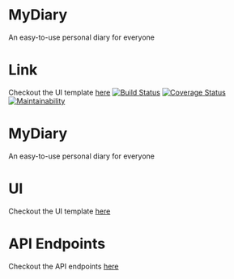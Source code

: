 # MyDiary
An easy-to-use personal diary for everyone

# Link
Checkout the UI template [here](https://bukolabisuga.github.io/MyDiary/UI)
[![Build Status](https://travis-ci.org/bukolabisuga/MyDiary.svg?branch=server)](https://travis-ci.org/bukolabisuga/MyDiary)
[![Coverage Status](https://coveralls.io/repos/github/bukolabisuga/MyDiary/badge.svg?branch=server)](https://coveralls.io/github/bukolabisuga/MyDiary?branch=server)
[![Maintainability](https://api.codeclimate.com/v1/badges/ddf57478118bb28bff13/maintainability)](https://codeclimate.com/github/bukolabisuga/MyDiary/maintainability)

# MyDiary
An easy-to-use personal diary for everyone

# UI
Checkout the UI template [here](https://bukolabisuga.github.io/MyDiary/UI)

# API Endpoints
Checkout the API endpoints [here](http://mydiaryy.herokuapp.com/)

